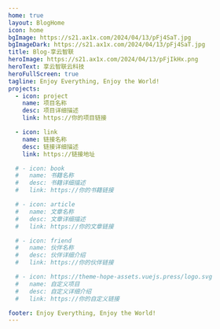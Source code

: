 ```yaml
---
home: true
layout: BlogHome
icon: home
bgImage: https://s21.ax1x.com/2024/04/13/pFj4SaT.jpg
bgImageDark: https://s21.ax1x.com/2024/04/13/pFj4SaT.jpg
title: Blog-享云智联
heroImage: https://s21.ax1x.com/2024/04/13/pFjIkHx.png
heroText: 享云智联云科技
heroFullScreen: true
tagline: Enjoy Everything, Enjoy the World!
projects:
  - icon: project
    name: 项目名称
    desc: 项目详细描述
    link: https://你的项目链接

  - icon: link
    name: 链接名称
    desc: 链接详细描述
    link: https://链接地址

  # - icon: book
  #   name: 书籍名称
  #   desc: 书籍详细描述
  #   link: https://你的书籍链接

  # - icon: article
  #   name: 文章名称
  #   desc: 文章详细描述
  #   link: https://你的文章链接

  # - icon: friend
  #   name: 伙伴名称
  #   desc: 伙伴详细介绍
  #   link: https://你的伙伴链接

  # - icon: https://theme-hope-assets.vuejs.press/logo.svg
  #   name: 自定义项目
  #   desc: 自定义详细介绍
  #   link: https://你的自定义链接

footer: Enjoy Everything, Enjoy the World!
---
```


